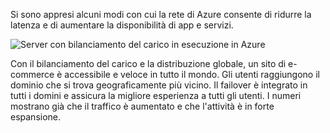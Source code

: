 Si sono appresi alcuni modi con cui la rete di Azure consente di ridurre la latenza e di aumentare la disponibilità di app e servizi. 

![Server con bilanciamento del carico in esecuzione in Azure](../media/5-heading.png)

Con il bilanciamento del carico e la distribuzione globale, un sito di e-commerce è accessibile e veloce in tutto il mondo. Gli utenti raggiungono il dominio che si trova geograficamente più vicino. Il failover è integrato in tutti i domini e assicura la migliore esperienza a tutti gli utenti. I numeri mostrano già che il traffico è aumentato e che l'attività è in forte espansione.
